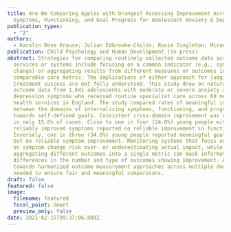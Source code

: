 ```yaml
---
title: Are We Comparing Apples with Oranges? Assessing Improvement Across
  Symptoms, Functioning, and Goal Progress for Adolescent Anxiety & Depression
publication_types:
  - "2"
authors:
  - Karolin Rose Krause; Julian Edbrooke-Childs; Rosie Singleton; Miranda Wolpert
publication: Child Psychology and Human Development (in press)
abstract: Strategies for comparing routinely collected outcome data across
  services or systems include focusing on a common indicator (e.g., symptom
  change) or aggregating results from different measures or outcomes into a
  comparable core metric. The implications of either approach for judging
  treatment success are not fully understood. This study drew on naturalistic
  outcome data from 1,641 adolescents with moderate or severe anxiety and/or
  depression symptoms who received routine specialist care across 60 mental
  health services in England. The study compared rates of meaningful improvement
  between the domains of internalizing symptoms, functioning, and progress
  towards self-defined goals. Consistent cross-domain improvement was observed
  in only 15.6% of cases. Close to one in four (24.0%) young people with
  reliably improved symptoms reported no reliable improvement in functioning.
  Inversely, one in three (34.8%) young people reported meaningful goal progress
  but no reliable symptom improvement. Monitoring systems that focus exclusively
  on symptom change risk over- or underestimating actual impact, while
  aggregating different outcomes into a single metric can mask informative
  differences in the number and type of outcomes showing improvement. A move
  towards harmonized outcome measurement approaches across multiple domains is
  needed to ensure fair and meaningful comparisons.
draft: false
featured: false
image:
  filename: featured
  focal_point: Smart
  preview_only: false
date: 2021-02-15T09:37:06.889Z
---
```

